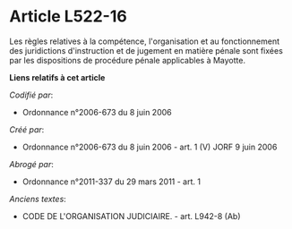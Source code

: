 # Article L522-16

Les règles relatives à la compétence, l'organisation et au fonctionnement des juridictions d'instruction et de jugement en
matière pénale sont fixées par les dispositions de procédure pénale applicables à Mayotte.

**Liens relatifs à cet article**

_Codifié par_:

  - Ordonnance n°2006-673 du 8 juin 2006

_Créé par_:

  - Ordonnance n°2006-673 du 8 juin 2006 - art. 1 (V) JORF 9 juin 2006

_Abrogé par_:

  - Ordonnance n°2011-337 du 29 mars 2011 - art. 1

_Anciens textes_:

  - CODE DE L'ORGANISATION JUDICIAIRE. - art. L942-8 (Ab)
